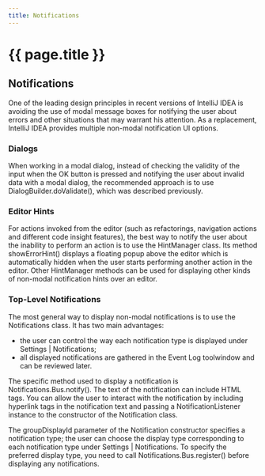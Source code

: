 ```yaml
---
title: Notifications
---
```


<!--
INITIAL_SOURCE https://confluence.jetbrains.com/display/IDEADEV/IntelliJ+IDEA+Notifications
-->

# {{ page.title }}

## Notifications

One of the leading design principles in recent versions of IntelliJ IDEA is avoiding the use of modal message boxes for notifying the user about errors and other situations that may warrant his attention. As a replacement, IntelliJ IDEA provides multiple non-modal notification UI options.

### Dialogs

When working in a modal dialog, instead of checking the validity of the input when the OK button is pressed and notifying the user about invalid data with a modal dialog, the recommended approach is to use DialogBuilder.doValidate(), which was described previously.

### Editor Hints

For actions invoked from the editor (such as refactorings, navigation actions and different code insight features), the best way to notify the user about the inability to perform an action is to use the HintManager class. Its method showErrorHint() displays a floating popup above the editor which is automatically hidden when the user starts performing another action in the editor. Other HintManager methods can be used for displaying other kinds of non-modal notification hints over an editor.

### Top-Level Notifications

The most general way to display non-modal notifications is to use the Notifications class. It has two main advantages:

*  the user can control the way each notification type is displayed under Settings \| Notifications;
*  all displayed notifications are gathered in the Event Log toolwindow and can be reviewed later.

The specific method used to display a notification is Notifications.Bus.notify().
The text of the notification can include HTML tags. You can allow the user to interact with the notification by including hyperlink tags in the notification text and passing a NotificationListener instance to the constructor of the Notification class.

The groupDisplayId parameter of the Notification constructor specifies a notification type; the user can choose the display type corresponding to each notification type under Settings | Notifications.
To specify the preferred display type, you need to call Notifications.Bus.register() before displaying any notifications.

